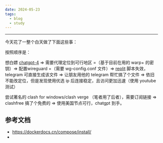 ```yaml
---
date: 2024-05-23
tags:
  - blog
  - study
---
```

***

今天花了一整个白天做了下面这些事：

按照顺序是：

想白嫖 [chatgpt-4](https://chatgpt.com/) => 需要代理定位到可行地区 =（基于目前在用的 warp+ 的密钥）=>  配置wireguard =（需要 wg-config.conf 文件）=> [replit](https://replit.com/@misaka-blog/wgcf-profile-generator#main.sh) 脚本失效，telegram 可直接生成该文件 => 让朋友用他的 telegram 帮忙搞了个文件 => 依旧不能改定位，但是发现使用优选 ip 后连接稳定，且访问更加迅速（使用 youtube 测试）

尝试著名的 clash for windows/clash verge （笔者用了后者），需要订阅链接 => clashfree 搞了个免费的 => 使用美国节点可行，chatgpt 到手。

<!-- more -->

## 参考文档

- https://dockerdocs.cn/compose/install/
- 